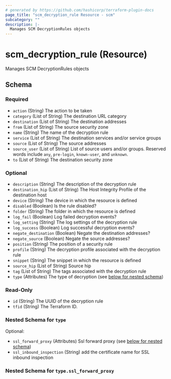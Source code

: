 ```yaml
---
# generated by https://github.com/hashicorp/terraform-plugin-docs
page_title: "scm_decryption_rule Resource - scm"
subcategory: ""
description: |-
  Manages SCM DecryptionRules objects
---
```


# scm_decryption_rule (Resource)

Manages SCM DecryptionRules objects



<!-- schema generated by tfplugindocs -->
## Schema

### Required

- `action` (String) The action to be taken
- `category` (List of String) The destination URL category
- `destination` (List of String) The destination addresses
- `from` (List of String) The source security zone
- `name` (String) The name of the decryption rule
- `service` (List of String) The destination services and/or service groups
- `source` (List of String) The source addresses
- `source_user` (List of String) List of source users and/or groups.  Reserved words include `any`, `pre-login`, `known-user`, and `unknown`.
- `to` (List of String) The destination security zone

### Optional

- `description` (String) The description of the decryption rule
- `destination_hip` (List of String) The Host Integrity Profile of the destination host
- `device` (String) The device in which the resource is defined
- `disabled` (Boolean) Is the rule disabled?
- `folder` (String) The folder in which the resource is defined
- `log_fail` (Boolean) Log failed decryption events?
- `log_setting` (String) The log settings of the decryption rule
- `log_success` (Boolean) Log successful decryption events?
- `negate_destination` (Boolean) Negate the destination addresses?
- `negate_source` (Boolean) Negate the source addresses?
- `position` (String) The position of a security rule
- `profile` (String) The decryption profile associated with the decryption rule
- `snippet` (String) The snippet in which the resource is defined
- `source_hip` (List of String) Source hip
- `tag` (List of String) The tags associated with the decryption rule
- `type` (Attributes) The type of decryption (see [below for nested schema](#nestedatt--type))

### Read-Only

- `id` (String) The UUID of the decryption rule
- `tfid` (String) The Terraform ID.

<a id="nestedatt--type"></a>
### Nested Schema for `type`

Optional:

- `ssl_forward_proxy` (Attributes) Ssl forward proxy (see [below for nested schema](#nestedatt--type--ssl_forward_proxy))
- `ssl_inbound_inspection` (String) add the certificate name for SSL inbound inspection

<a id="nestedatt--type--ssl_forward_proxy"></a>
### Nested Schema for `type.ssl_forward_proxy`

